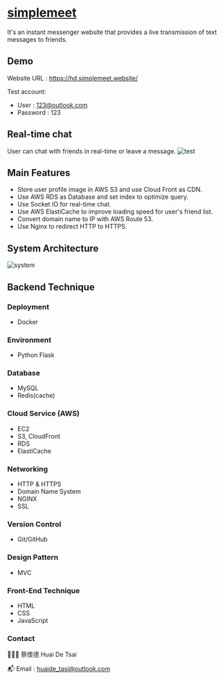# [simplemeet](https://hd.simplemeet.website/)

It's an instant messenger website that provides a live transmission of text messages to friends.

## Demo

Website URL : https://hd.simplemeet.website/

Test account:
* User : 123@outlook.com
* Password : 123

## Real-time chat

User can chat with friends in real-time or leave a message.
![test](https://user-images.githubusercontent.com/93437400/210403985-9515af54-e18e-4e3f-b613-829f60cc2584.gif)


## Main Features

* Store user profile image in AWS S3 and use Cloud Front as CDN.
* Use AWS RDS as Database and set index to optimize query.
* Use Socket IO for real-time chat.
* Use AWS ElastiCache to improve loading speed for user's friend list.
* Convert domain name to IP with AWS Route 53.
* Use Nginx to redirect HTTP to HTTPS.

## System Architecture
![system](https://user-images.githubusercontent.com/93437400/210485986-de26db95-f66b-47b8-bd03-c1f834e46520.png)


## Backend Technique

### Deployment
* Docker

### Environment
* Python Flask

### Database
* MySQL
* Redis(cache)

### Cloud Service (AWS)
* EC2
* S3, CloudFront
* RDS
* ElastiCache

### Networking
* HTTP & HTTPS
* Domain Name System
* NGINX
* SSL

### Version Control
* Git/GitHub

### Design Pattern
* MVC

### Front-End Technique
* HTML
* CSS
* JavaScript

### Contact

👨🏻‍💻 蔡懷德 Huai De Tsai

📬 Email : huaide_tasi@outlook.com
